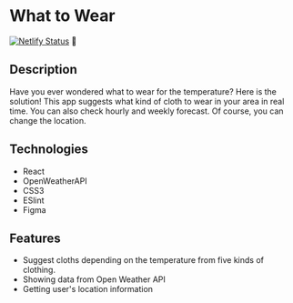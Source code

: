 # What to Wear

[![Netlify Status](https://api.netlify.com/api/v1/badges/8f86fbe6-be2a-46b1-8c0a-b122ec6865e2/deploy-status)](https://app.netlify.com/sites/serene-haibt-90ec6e/deploys) 🚀

## Description

Have you ever wondered what to wear for the temperature? Here is the solution!
This app suggests what kind of cloth to wear in your area in real time. You can also check hourly and weekly forecast.
Of course, you can change the location.

## Technologies

- React
- OpenWeatherAPI
- CSS3
- ESlint
- Figma

## Features

- Suggest cloths depending on the temperature from five kinds of clothing.
- Showing data from Open Weather API
- Getting user's location information
